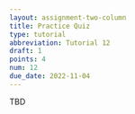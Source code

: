 ```yaml
---
layout: assignment-two-column
title: Practice Quiz
type: tutorial
abbreviation: Tutorial 12
draft: 1
points: 4
num: 12
due_date: 2022-11-04
---
```

TBD